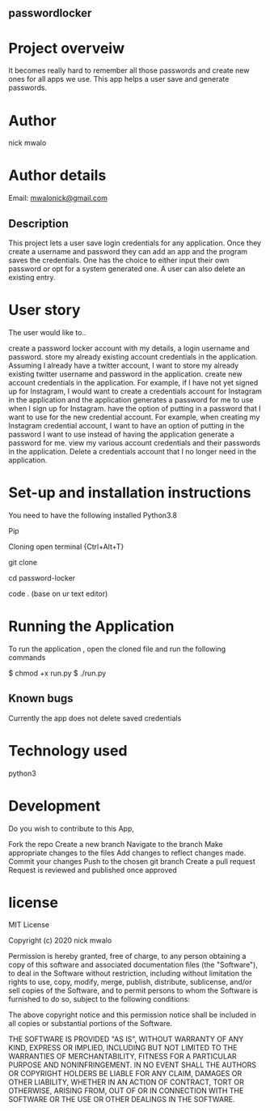 ## passwordlocker

# Project overveiw
It becomes really hard to remember all those passwords and create new ones for all apps we use. This app helps a user save and generate passwords.

# Author
nick mwalo

# Author details
Email: mwalonick@gmail.com

## Description
This project lets a user save login credentials for any application. Once they create a username and password they can add an app and the program saves the credentials. One has the choice to either input their own password or opt for a system generated one. A user can also delete an existing entry.

# User story
The user would like to..

create a password locker account with my details, a login username and password. store my already existing account credentials in the application. Assuming I already have a twitter account, I want to store my already existing twitter username and password in the application. create new account credentials in the application. For example, if I have not yet signed up for Instagram, I would want to create a credentials account for Instagram in the application and the application generates a password for me to use when I sign up for Instagram. have the option of putting in a password that I want to use for the new credential account. For example, when creating my Instagram credential account, I want to have an option of putting in the password I want to use instead of having the application generate a password for me. view my various account credentials and their passwords in the application. Delete a credentials account that I no longer need in the application.

 # Set-up and installation instructions

You need to have the following installed
Python3.8

Pip

Cloning
open terminal {Ctrl+Alt+T}

git clone

cd password-locker

code . (base on ur text editor)

# Running the Application
To run the application , open the cloned file and run the following commands

$ chmod +x run.py $ ./run.py

## Known bugs
Currently the app does not delete saved credentials

# Technology used
python3

# Development
Do you wish to contribute to this App,

Fork the repo Create a new branch Navigate to the branch Make appropriate changes to the files Add changes to reflect changes made. Commit your changes Push to the chosen git branch Create a pull request Request is reviewed and published once approved

# license
MIT License

Copyright (c) 2020 nick mwalo

Permission is hereby granted, free of charge, to any person obtaining a copy of this software and associated documentation files (the "Software"), to deal in the Software without restriction, including without limitation the rights to use, copy, modify, merge, publish, distribute, sublicense, and/or sell copies of the Software, and to permit persons to whom the Software is furnished to do so, subject to the following conditions:

The above copyright notice and this permission notice shall be included in all copies or substantial portions of the Software.

THE SOFTWARE IS PROVIDED "AS IS", WITHOUT WARRANTY OF ANY KIND, EXPRESS OR IMPLIED, INCLUDING BUT NOT LIMITED TO THE WARRANTIES OF MERCHANTABILITY, FITNESS FOR A PARTICULAR PURPOSE AND NONINFRINGEMENT. IN NO EVENT SHALL THE AUTHORS OR COPYRIGHT HOLDERS BE LIABLE FOR ANY CLAIM, DAMAGES OR OTHER LIABILITY, WHETHER IN AN ACTION OF CONTRACT, TORT OR OTHERWISE, ARISING FROM, OUT OF OR IN CONNECTION WITH THE SOFTWARE OR THE USE OR OTHER DEALINGS IN THE SOFTWARE.